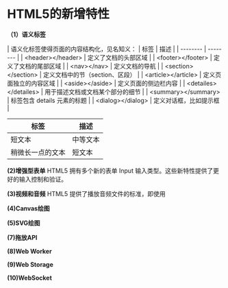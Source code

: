 # HTML5的新增特性

**（1）语义标签**

  | 语义化标签使得页面的内容结构化，见名知义：
  | 标签 | 描述 |
  | -------- | -------- |
  | &lt;header&gt;&lt;/header&gt; | 定义了文档的头部区域 |
  | &lt;footer&gt;&lt;/footer&gt; | 定义了文档的尾部区域 |
  | &lt;nav&gt;&lt;/nav&gt; | 定义文档的导航 |
  | &lt;section&gt;&lt;/section&gt; | 定义文档中的节（section、区段） |
  | &lt;article&gt;&lt;/article&gt; | 定义页面独立的内容区域 |
  | &lt;aside&gt;&lt;/aside&gt; | 定义页面的侧边栏内容 |
  | &lt;detailes&gt;&lt;/detailes&gt; | 用于描述文档或文档某个部分的细节 |
  | &lt;summary&gt;&lt;/summary&gt; | 标签包含 details 元素的标题 |
  | &lt;dialog&gt;&lt;/dialog&gt; |	定义对话框，比如提示框 |
  
  | 标签 | 描述 |
  | ------ | ------ |
  | 短文本 | 中等文本 |
  | 稍微长一点的文本 | 短文本 |
  
  
  
**(2)增强型表单**
  HTML5 拥有多个新的表单 Input 输入类型。这些新特性提供了更好的输入控制和验证。
  
**(3)视频和音频**
  HTML5 提供了播放音频文件的标准，即使用 <audio> 元素
  HTML5 规定了一种通过 video 元素来包含视频的标准方法。
  
**(4)Canvas绘图**


**(5)SVG绘图**

**(7)拖放API**

**(8)Web Worker**

**(9)Web Storage**

**(10)WebSocket**
